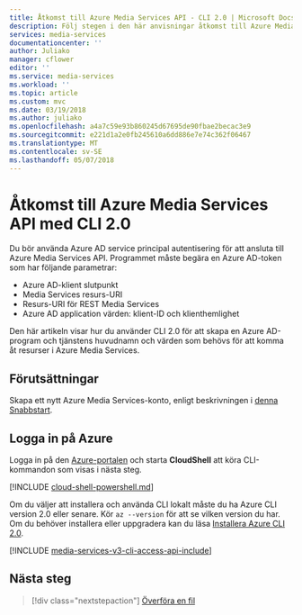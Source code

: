 ```yaml
---
title: Åtkomst till Azure Media Services API - CLI 2.0 | Microsoft Docs
description: Följ stegen i den här anvisningar åtkomst till Azure Media Services API.
services: media-services
documentationcenter: ''
author: Juliako
manager: cflower
editor: ''
ms.service: media-services
ms.workload: ''
ms.topic: article
ms.custom: mvc
ms.date: 03/19/2018
ms.author: juliako
ms.openlocfilehash: a4a7c59e93b860245d67695de90fbae2becac3e9
ms.sourcegitcommit: e221d1a2e0fb245610a6dd886e7e74c362f06467
ms.translationtype: MT
ms.contentlocale: sv-SE
ms.lasthandoff: 05/07/2018
---
```

# <a name="access-azure-media-services-api-with-cli-20"></a>Åtkomst till Azure Media Services API med CLI 2.0
 
Du bör använda Azure AD service principal autentisering för att ansluta till Azure Media Services API. Programmet måste begära en Azure AD-token som har följande parametrar:

* Azure AD-klient slutpunkt
* Media Services resurs-URI
* Resurs-URI för REST Media Services
* Azure AD application värden: klient-ID och klienthemlighet

Den här artikeln visar hur du använder CLI 2.0 för att skapa en Azure AD-program och tjänstens huvudnamn och värden som behövs för att komma åt resurser i Azure Media Services.

## <a name="prerequisites"></a>Förutsättningar 

Skapa ett nytt Azure Media Services-konto, enligt beskrivningen i [denna Snabbstart](create-account-cli-quickstart.md).

## <a name="log-in-to-azure"></a>Logga in på Azure

Logga in på den [Azure-portalen](http://portal.azure.com) och starta **CloudShell** att köra CLI-kommandon som visas i nästa steg.

[!INCLUDE [cloud-shell-powershell.md](../../../includes/cloud-shell-powershell.md)]

Om du väljer att installera och använda CLI lokalt måste du ha Azure CLI version 2.0 eller senare. Kör `az --version` för att se vilken version du har. Om du behöver installera eller uppgradera kan du läsa [Installera Azure CLI 2.0]( /cli/azure/install-azure-cli). 

[!INCLUDE [media-services-v3-cli-access-api-include](../../../includes/media-services-v3-cli-access-api-include.md)]

## <a name="next-steps"></a>Nästa steg

> [!div class="nextstepaction"]
> [Överföra en fil](stream-files-dotnet-quickstart.md)
